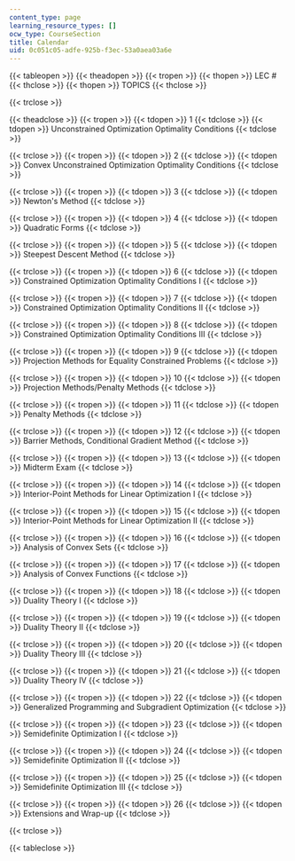 ```yaml
---
content_type: page
learning_resource_types: []
ocw_type: CourseSection
title: Calendar
uid: 0c051c05-adfe-925b-f3ec-53a0aea03a6e
---
```


{{< tableopen >}}
{{< theadopen >}}
{{< tropen >}}
{{< thopen >}}
LEC #
{{< thclose >}}
{{< thopen >}}
TOPICS
{{< thclose >}}

{{< trclose >}}

{{< theadclose >}}
{{< tropen >}}
{{< tdopen >}}
1
{{< tdclose >}}
{{< tdopen >}}
Unconstrained Optimization Optimality Conditions
{{< tdclose >}}

{{< trclose >}}
{{< tropen >}}
{{< tdopen >}}
2
{{< tdclose >}}
{{< tdopen >}}
Convex Unconstrained Optimization Optimality Conditions
{{< tdclose >}}

{{< trclose >}}
{{< tropen >}}
{{< tdopen >}}
3
{{< tdclose >}}
{{< tdopen >}}
Newton's Method
{{< tdclose >}}

{{< trclose >}}
{{< tropen >}}
{{< tdopen >}}
4
{{< tdclose >}}
{{< tdopen >}}
Quadratic Forms
{{< tdclose >}}

{{< trclose >}}
{{< tropen >}}
{{< tdopen >}}
5
{{< tdclose >}}
{{< tdopen >}}
Steepest Descent Method
{{< tdclose >}}

{{< trclose >}}
{{< tropen >}}
{{< tdopen >}}
6
{{< tdclose >}}
{{< tdopen >}}
Constrained Optimization Optimality Conditions I
{{< tdclose >}}

{{< trclose >}}
{{< tropen >}}
{{< tdopen >}}
7
{{< tdclose >}}
{{< tdopen >}}
Constrained Optimization Optimality Conditions II
{{< tdclose >}}

{{< trclose >}}
{{< tropen >}}
{{< tdopen >}}
8
{{< tdclose >}}
{{< tdopen >}}
Constrained Optimization Optimality Conditions III
{{< tdclose >}}

{{< trclose >}}
{{< tropen >}}
{{< tdopen >}}
9
{{< tdclose >}}
{{< tdopen >}}
Projection Methods for Equality Constrained Problems
{{< tdclose >}}

{{< trclose >}}
{{< tropen >}}
{{< tdopen >}}
10
{{< tdclose >}}
{{< tdopen >}}
Projection Methods/Penalty Methods
{{< tdclose >}}

{{< trclose >}}
{{< tropen >}}
{{< tdopen >}}
11
{{< tdclose >}}
{{< tdopen >}}
Penalty Methods
{{< tdclose >}}

{{< trclose >}}
{{< tropen >}}
{{< tdopen >}}
12
{{< tdclose >}}
{{< tdopen >}}
Barrier Methods, Conditional Gradient Method
{{< tdclose >}}

{{< trclose >}}
{{< tropen >}}
{{< tdopen >}}
13
{{< tdclose >}}
{{< tdopen >}}
Midterm Exam
{{< tdclose >}}

{{< trclose >}}
{{< tropen >}}
{{< tdopen >}}
14
{{< tdclose >}}
{{< tdopen >}}
Interior-Point Methods for Linear Optimization I
{{< tdclose >}}

{{< trclose >}}
{{< tropen >}}
{{< tdopen >}}
15
{{< tdclose >}}
{{< tdopen >}}
Interior-Point Methods for Linear Optimization II
{{< tdclose >}}

{{< trclose >}}
{{< tropen >}}
{{< tdopen >}}
16
{{< tdclose >}}
{{< tdopen >}}
Analysis of Convex Sets
{{< tdclose >}}

{{< trclose >}}
{{< tropen >}}
{{< tdopen >}}
17
{{< tdclose >}}
{{< tdopen >}}
Analysis of Convex Functions
{{< tdclose >}}

{{< trclose >}}
{{< tropen >}}
{{< tdopen >}}
18
{{< tdclose >}}
{{< tdopen >}}
Duality Theory I
{{< tdclose >}}

{{< trclose >}}
{{< tropen >}}
{{< tdopen >}}
19
{{< tdclose >}}
{{< tdopen >}}
Duality Theory II
{{< tdclose >}}

{{< trclose >}}
{{< tropen >}}
{{< tdopen >}}
20
{{< tdclose >}}
{{< tdopen >}}
Duality Theory III
{{< tdclose >}}

{{< trclose >}}
{{< tropen >}}
{{< tdopen >}}
21
{{< tdclose >}}
{{< tdopen >}}
Duality Theory IV
{{< tdclose >}}

{{< trclose >}}
{{< tropen >}}
{{< tdopen >}}
22
{{< tdclose >}}
{{< tdopen >}}
Generalized Programming and Subgradient Optimization
{{< tdclose >}}

{{< trclose >}}
{{< tropen >}}
{{< tdopen >}}
23
{{< tdclose >}}
{{< tdopen >}}
Semidefinite Optimization I
{{< tdclose >}}

{{< trclose >}}
{{< tropen >}}
{{< tdopen >}}
24
{{< tdclose >}}
{{< tdopen >}}
Semidefinite Optimization II
{{< tdclose >}}

{{< trclose >}}
{{< tropen >}}
{{< tdopen >}}
25
{{< tdclose >}}
{{< tdopen >}}
Semidefinite Optimization III
{{< tdclose >}}

{{< trclose >}}
{{< tropen >}}
{{< tdopen >}}
26
{{< tdclose >}}
{{< tdopen >}}
Extensions and Wrap-up
{{< tdclose >}}

{{< trclose >}}

{{< tableclose >}}
